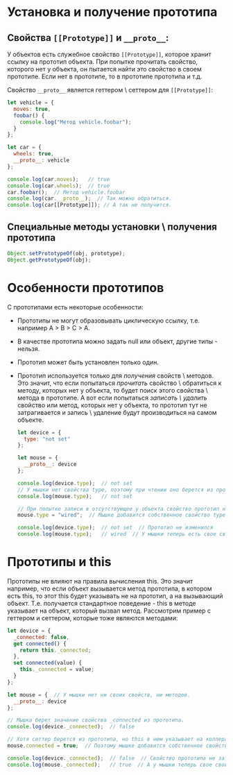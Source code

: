 

# Установка и получение прототипа

## Свойства `[[Prototype]]` и `__proto__`:

У объектов есть служебное свойство `[[Prototype]]`, которое хранит ссылку на прототип объекта. При попытке прочитать свойство, которого нет у объекта, он пытается найти это свойство в своем прототипе. Если нет в прототипе, то в прототипе прототипа и т.д.

Свойство `__proto__` является геттером \ сеттером для `[[Prototype]]`:

```javascript
let vehicle = {
  moves: true,
  foobar() {
    console.log("Метод vehicle.foobar");
  }
};

let car = {
  wheels: true,
  __proto__: vehicle
};

console.log(car.moves);   // true
console.log(car.wheels);  // true
car.foobar();  // Метод vehicle.foobar
console.log(car.__proto__);  // Так можно обратиться.
console.log(car[[Prototype]]); // А так не получится.
```

## Специальные методы установки \ получения прототипа

```javascript
Object.setPrototypeOf(obj, prototype);
Object.getPrototypeOf(obj);
```

# Особенности прототипов

С прототипами есть некоторые особенности:

* Прототипы не могут образовывать циклическую ссылку, т.е. например A > B > C > A.

* В качестве прототипа можно задать null или объект, другие типы - нельзя.

* Прототип может быть установлен только один.

* Прототип используется только для *получения* свойств \ методов. Это значит, что если попытаться *прочитать* свойство \ обратиться к методу, которых нет у объекта, то будет поиск этого свойства \ метода в прототипе. А вот если попытаться *записать \ удалить* свойство или метод, которых нет у объекта, то прототип тут не затрагивается и запись \ удаление будут производиться на самом объекте.

  ```javascript
  let device = {
    type: "not set"
  };
  
  let mouse = {
    __proto__: device
  };
  
  console.log(device.type);  // not set
  // У мышки нет свойства type, поэтому при чтении оно берется из прототипа:
  console.log(mouse.type);   // not set
  
  // При попытке записи в отсутствующее у объекта свойство прототип не затрагивается:
  mouse.type = "wired";  // Мышке добавится собственное свойство type
  
  console.log(device.type);  // not set  // Прототип не изменился
  console.log(mouse.type);   // wired  // У мышки теперь есть свое свойство type, его и видим
  ```

# Прототипы и this

Прототипы не влияют на правила вычисления this. Это значит например, что если объект вызывается метод прототипа, в котором есть this, то этот this будет указывать не на прототип, а на вызывающий объект. Т.е. получается стандартное поведение - this в методе указывает на объект, который вызвал метод. Рассмотрим пример с геттером и сеттером, которые тоже являются методами:

```javascript
let device = {
  _connected: false,
  get connected() {
    return this._connected;
  },
  set connected(value) {
    this._connected = value;
  }
};

let mouse = {  // У мышки нет ни своих свойств, ни методов.
  __proto__: device
};

// Мышка берет значение свойства _connected из прототипа.
console.log(device._connected);  // false

// Хотя сеттер берется из прототипа, но this в нем указывает на коллера, т.е. на мышку
mouse.connected = true;  // Поэтому мышке добавится собственное свойство _connected

console.log(device._connected);  // false  // Свойство прототипа не затронулось.
console.log(mouse._connected);   // true  // А у мышки теперь свое свойство _connected.
```



